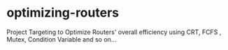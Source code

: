 # optimizing-routers
Project Targeting to Optimize Routers' overall efficiency using CRT, FCFS , Mutex, Condition Variable and so on...
